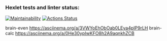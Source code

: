### Hexlet tests and linter status:
[![Maintainability](https://api.codeclimate.com/v1/badges/4b4bc4eeb45570239802/maintainability)](https://codeclimate.com/github/NataliKuznetsova/frontend-project-44/maintainability)
[![Actions Status](https://github.com/NataliKuznetsova/frontend-project-44/actions/workflows/hexlet-check.yml/badge.svg)](https://github.com/NataliKuznetsova/frontend-project-44/actions)

brain-even https://asciinema.org/a/3VWYoEhObOab0LEya4pIP9rLH
brain-calc https://asciinema.org/a/0He30ypIwKFO8h2A9aqnkhZCB